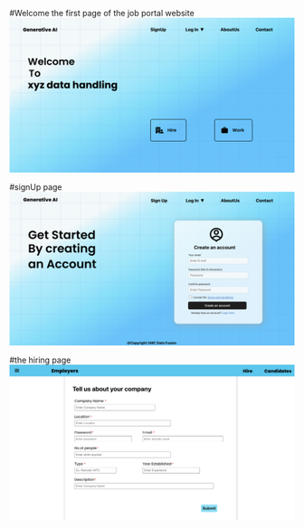 #Welcome the first page of the job portal website
![image url](https://github.com/f0ul23/Job-Portal/blob/5489e45b0549620bea603d7fe7059d1537696244/welcome.png)

#signUp page
![image alt](https://github.com/f0ul23/Job-Portal/blob/e9c05bd6ec195b4bef68c95eff1cbb45959b57bd/signup.png)

#the hiring page
![image alt](https://github.com/f0ul23/Job-Portal/blob/82e44df1fbee11285fc4444e21615d93ba8e1f9b/employers.png)
